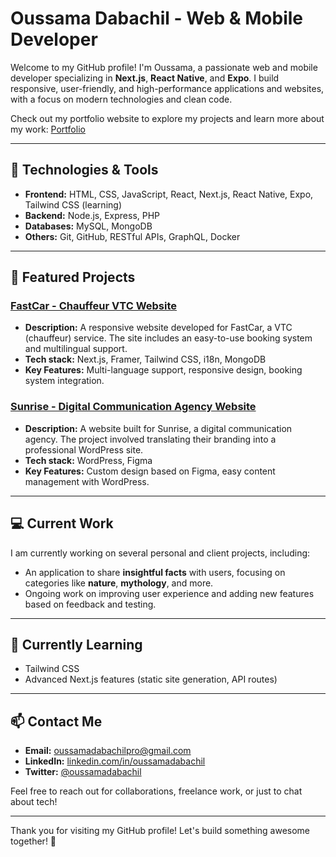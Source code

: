# Oussama Dabachil - Web & Mobile Developer

Welcome to my GitHub profile! I'm Oussama, a passionate web and mobile developer specializing in **Next.js**, **React Native**, and **Expo**. I build responsive, user-friendly, and high-performance applications and websites, with a focus on modern technologies and clean code.

Check out my portfolio website to explore my projects and learn more about my work: [Portfolio](https://oussamadabachil.framer.website/)

---

## 🔧 Technologies & Tools

- **Frontend:** HTML, CSS, JavaScript, React, Next.js, React Native, Expo, Tailwind CSS (learning)
- **Backend:** Node.js, Express, PHP
- **Databases:** MySQL, MongoDB
- **Others:** Git, GitHub, RESTful APIs, GraphQL, Docker

---

## 🚀 Featured Projects

### [FastCar - Chauffeur VTC Website](https://www.agence-fastcar.fr/fr)
- **Description:** A responsive website developed for FastCar, a VTC (chauffeur) service. The site includes an easy-to-use booking system and multilingual support.
- **Tech stack:** Next.js, Framer, Tailwind CSS, i18n, MongoDB
- **Key Features:** Multi-language support, responsive design, booking system integration.

### [Sunrise - Digital Communication Agency Website](https://agencysunrise.fr/)
- **Description:** A website built for Sunrise, a digital communication agency. The project involved translating their branding into a professional WordPress site.
- **Tech stack:** WordPress, Figma
- **Key Features:** Custom design based on Figma, easy content management with WordPress.

---

## 💻 Current Work

I am currently working on several personal and client projects, including:
- An application to share **insightful facts** with users, focusing on categories like **nature**, **mythology**, and more.
- Ongoing work on improving user experience and adding new features based on feedback and testing.

---

## 🌱 Currently Learning
- Tailwind CSS
- Advanced Next.js features (static site generation, API routes)

---

## 📫 Contact Me
- **Email:** oussamadabachilpro@gmail.com
- **LinkedIn:** [linkedin.com/in/oussamadabachil](https://www.linkedin.com/in/oussama-dabachil-7149541b1/)
- **Twitter:** [@oussamadabachil](https://x.com/ouhcamarrive?s=21)

Feel free to reach out for collaborations, freelance work, or just to chat about tech!

---

Thank you for visiting my GitHub profile! Let's build something awesome together! 🚀
